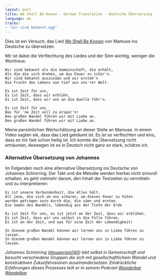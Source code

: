 ```yaml
---
layout: post
title: We Shall Be Known - German Translation - Deutsche Übersetzung
language: de
tracks:
- "wir sind bekannt.ogg"
---
```


Dies ist ein Versuch, das Lied
[We Shall Be Known](https://www.youtube.com/watch?v=IKKRVeCdX7I)
von Mamuse ins Deutsche zu übersetzen.

Mir ist dabei die Verflechtung des Liedes und der Sinn wichtig, weniger
die Worttreue.

```
Wir sind bekannt als die Gemeinschaft, die erhält,
Als die die sich drehen, um das Feuer zu schür'n.
Wir sind bekannt auszusään und wir ersteh'n
Die Frucht des Lebens von tief aus uns'rer Welt.

Es ist Zeit für uns,
Es ist Zeit, dass wir erblühn,
Es ist Zeit, dass wir uns an die Quelle führ'n.

Es ist Zeit für uns
Was für 'ne Zeit voll zu erspür'n!
Den großen Wandel führen wir mit Liebe an.
Den großen Wandel führen wir mit Liebe an.
```

Meine persönlichen Wertschätzung an dieser Stelle an Mamuse.
In einem Video sagten sie, dass das Lied geträumt ist.
Es ist so verflochten und eins, dass es mir fast schon heilig ist.
Ich konnte die Übersetzung nicht erträumen, deswegen ist es in
Deutsch nicht ganz so stark, schätze ich.

### Alternative Übersetzung von Johannes
Im Folgenden noch eine alternative Übersetzung ins Deutsche von Johannes Schnirring. Der Takt und die Melodie werden hierbei nicht sinnvoll erhalten, es geht vielmehr darum, den Inhalt der Textzeilen zu vermitteln und zu interpretieren:

```
Es ist unsere Verbundenheit, die Alles hält.
All jene, die sich um uns scharen, um dieses Feuer zu hüten
werden getragen sein durch die, die säen und ernten.
Die Samen des Wandels, lebendig aus der Tiefe der Erde

Es ist Zeit für uns, es ist jetzt an der Zeit, dass wir erblühen.
Es ist Zeit, dass wir uns selbst in die Fülle führen.
Es ist an der Zeit, und was für eine Zeit der Lebendigkeit!

In diesem großen Wandel können wir lernen uns in Liebe führen zu lassen.
In diesem großen Wandel können wir lernen uns in Liebe führen zu lassen.
```

*Johannes Schnirring ([@superjojo140](https://github.com/superjojo140)) lebt selbst in Gemeinschaft und besucht verschiedene Gruppen die sich mit gesellschafltichem Wandel und konstruktiven Zukunfstvisionen auseinandersetzen. Eindrückliche Erfahrungen dieses Prozesses teilt er in seinem Podcast [Wunderbar Wandelbar](https://superjojo.de/podcast/)*




